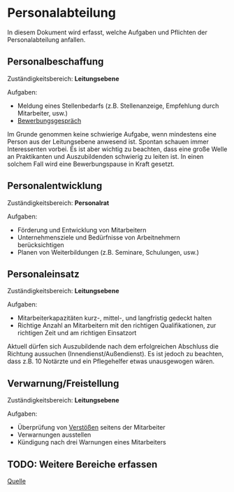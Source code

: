 # Personalabteilung

In diesem Dokument wird erfasst, welche Aufgaben und Pflichten der Personalabteilung anfallen.

## Personalbeschaffung
Zuständigkeitsbereich: **Leitungsebene**

Aufgaben:

- Meldung eines Stellenbedarfs (z.B. Stellenanzeige, Empfehlung durch Mitarbeiter, usw.)
- [Bewerbungsgespräch](Bewerbungsgespräch.md)

Im Grunde genommen keine schwierige Aufgabe, wenn mindestens eine Person aus der Leitungsebene anwesend ist. Spontan schauen immer Interessenten vorbei.
Es ist aber wichtig zu beachten, dass eine große Welle an Praktikanten und Auszubildenden schwierig zu leiten ist. In einen solchem Fall wird eine Bewerbungspause in Kraft gesetzt.

## Personalentwicklung
Zuständigkeitsbereich: **Personalrat**

Aufgaben:

- Förderung und Entwicklung von Mitarbeitern
- Unternehmensziele und Bedürfnisse von Arbeitnehmern berücksichtigen
- Planen von Weiterbildungen (z.B. Seminare, Schulungen, usw.)

## Personaleinsatz
Zuständigkeitsbereich: **Leitungsebene**

Aufgaben:

- Mitarbeiterkapazitäten kurz-, mittel-, und langfristig gedeckt halten
- Richtige Anzahl an Mitarbeitern mit den richtigen Qualifikationen, zur richtigen Zeit und am richtigen Einsatzort

Aktuell dürfen sich Auszubildende nach dem erfolgreichen Abschluss die Richtung aussuchen (Innendienst/Außendienst). 
Es ist jedoch zu beachten, dass z.B. 10 Notärzte und ein Pflegehelfer etwas unausgewogen wären.

## Verwarnung/Freistellung
Zuständigkeitsbereich: **Leitungsebene**

Aufgaben:

- Überprüfung von [Verstößen](Verstöße.md) seitens der Mitarbeiter
- Verwarnungen ausstellen
- Kündigung nach drei Warnungen eines Mitarbeiters

## TODO: Weitere Bereiche erfassen

[Quelle](https://zvoove.com/wissen/was-ist/personalabteilung)
